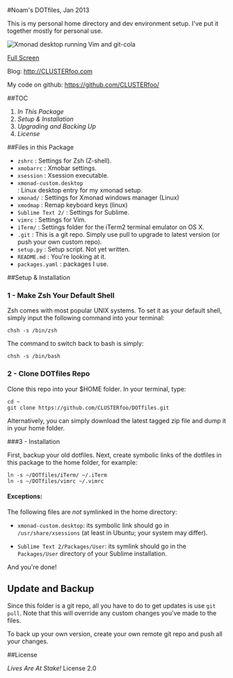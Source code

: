 #Noam's DOTfiles, Jan 2013

This is my personal home directory and dev environment setup. I've put it 
together mostly for personal use. 

![Xmonad desktop running Vim and git-cola](http://i.imgur.com/5nE0V.png?1)


[Full Screen](http://clusterfoo.com/wp-content/uploads/2013/01/Screenshot-from-2013-01-11-235146.png)


Blog: <http://CLUSTERfoo.com>

My code on github: <https://github.com/CLUSTERfoo/>

##TOC

1. *In This Package*
2. *Setup & Installation*
3. *Upgrading and Backing Up*
4. *License*



##Files in this Package

* `zshrc`       :   Settings for Zsh (Z-shell).
* `xmobarrc`    :   Xmobar settings.
* `xsession`    :   Xsession executable.
* `xmonad-custom.desktop`   
                :   Linux desktop entry for my xmonad setup.
* `xmonad/`     :   Settings for Xmonad windows manager (Linux)   
* `xmodmap`     :   Remap keyboard keys (linux)
* `Sublime Text 2/` :
                    Settings for Sublime.
* `vimrc`       :   Settings for Vim. 
* `iTerm/`      :   Settings folder for the iTerm2 terminal emulator on
                    OS X.
* `.git`        :   This is a git repo. Simply  use pull to upgrade to 
                    latest version (or push your own custom repo).
* `setup.py`    :   Setup script. Not yet written. 
* `README.md`   :   You're looking at it.
* `packages.yaml`
                :   packages I use.







##Setup & Installation

### 1 - Make Zsh Your Default Shell

Zsh comes with most popular UNIX systems. To set it as your default shell,
simply input the following command into your terminal:

    chsh -s /bin/zsh

The command to switch back to bash is simply:

    chsh -s /bin/bash


### 2 - Clone DOTfiles Repo ##

Clone this repo into your $HOME folder. In your terminal, type:

    cd ~
    git clone https://github.com/CLUSTERfoo/DOTfiles.git

Alternatively, you can simply download the latest tagged zip file and dump it in
your home folder.


###3 - Installation

First, backup your old dotfiles. Next, create symbolic
links of the dotfiles in this package to the home folder, for example:

    ln -s ~/DOTfiles/iTerm/ ~/.iTerm
    ln -s ~/DOTfiles/vimrc ~/.vimrc

#### Exceptions:

The following files are *not* symlinked in the home directory: 

* `xmonad-custom.desktop`: its symbolic link should go in 
`/usr/share/xsessions` (at least in Ubuntu; your system may differ). 

* `Sublime Text 2/Packages/User`: its symlink should go in the `Packages/User`
directory of your Sublime installation. 

And you're done!

## Update and Backup

Since this folder is a git repo, all you have to do to get updates is use `git
pull`. Note that this will override any custom changes you've made to the files.

To back up your own version, create your own remote git repo and push
all your changes.

##License

*Lives Are At Stake!* License 2.0
